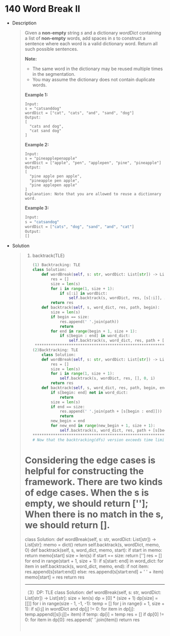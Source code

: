 # 140 Word Break II

- Description

  > Given a **non-empty** string *s* and a dictionary *wordDict* containing a list of **non-empty** words, add spaces in *s* to construct a sentence where each word is a valid dictionary word. Return all such possible sentences.
  >
  > **Note:**
  >
  > - The same word in the dictionary may be reused multiple times in the segmentation.
  > - You may assume the dictionary does not contain duplicate words.
  >
  > **Example 1:**
  >
  > ```
  > Input:
  > s = "catsanddog"
  > wordDict = ["cat", "cats", "and", "sand", "dog"]
  > Output:
  > [
  >   "cats and dog",
  >   "cat sand dog"
  > ]
  > ```
  >
  > **Example 2:**
  >
  > ```
  > Input:
  > s = "pineapplepenapple"
  > wordDict = ["apple", "pen", "applepen", "pine", "pineapple"]
  > Output:
  > [
  >   "pine apple pen apple",
  >   "pineapple pen apple",
  >   "pine applepen apple"
  > ]
  > Explanation: Note that you are allowed to reuse a dictionary word.
  > ```
  >
  > **Example 3:**
  >
  > ```python
  > Input:
  > s = "catsandog"
  > wordDict = ["cats", "dog", "sand", "and", "cat"]
  > Output:
  > []
  > ```

- Solution

  > 1. backtrack(TLE)
  >
  >    ```python
  >    (1) Backtracking: TLE
  >    class Solution:
  >        def wordBreak(self, s: str, wordDict: List[str]) -> List[str]:
  >            res = []
  >            size = len(s)
  >            for i in range(1, size + 1):
  >                if s[:i] in wordDict:
  >                    self.backtrack(s, wordDict, res, [s[:i]], i)
  >            return res
  >        def backtrack(self, s, word_dict, res, path, begin):
  >            size = len(s)
  >            if begin == size:
  >                res.append(' '.join(path))
  >                return
  >            for end in range(begin + 1, size + 1):
  >                if s[begin : end] in word_dict:
  >                    self.backtrack(s, word_dict, res, path + [s[begin : end]], end)
  >     *******************************************************************
  >    (2)Backtracking: TLE
  >        class Solution:
  >        def wordBreak(self, s: str, wordDict: List[str]) -> List[str]:
  >            res = []
  >            size = len(s)
  >            for i in range(1, size + 1):
  >                self.backtrack(s, wordDict, res, [], 0, i)
  >            return res
  >        def backtrack(self, s, word_dict, res, path, begin, end):
  >            if s[begin: end] not in word_dict:
  >                return
  >            size = len(s)
  >            if end == size:
  >                res.append(' '.join(path + [s[begin : end]]))
  >                return
  >            new_begin = end
  >            for new_end in range(new_begin + 1, size + 1):
  >                self.backtrack(s, word_dict, res, path + [s[begin : end]], new_begin, new_end)
  >    *********************************************************************
  >    # Now that the backtracking(dfs) version exceeds time limits, we could use memo to avoid coping with the same sub problems.
  > # Considering the edge cases is helpful for constructing the framework. There are two kinds of edge cases. When the s is empty, we should return ['']; When there is no match in the s, we should return [].
  >    class Solution:
  >        def wordBreak(self, s: str, wordDict: List[str]) -> List[str]:
  >            memo = dict()
  >            return self.backtrack(s, wordDict, memo, 0)
  >        def backtrack(self, s, word_dict, memo, start):
  >            if start in memo: return memo[start]
  >            size = len(s)
  >            if start == size: return ['']
  >            res = []
  >            for end in range(start + 1, size + 1):
  >                if s[start: end] in word_dict:
  >                    for item in self.backtrack(s, word_dict, memo, end):
  >                        if not item: res.append(s[start:end])
  >                        else: res.append(s[start:end] + ' ' + item)
  >            memo[start] = res
  >            return res
  >            
  >    *********************************************************************
  >    （3）DP: TLE
  >        class Solution:
  >        def wordBreak(self, s: str, wordDict: List[str]) -> List[str]:
  >            size = len(s)
  >            dp = [0] * (size + 1)
  >            dp[size] = [[]]
  >            for i in range(size - 1, -1, -1):
  >                temp = []
  >                for j in range(i + 1, size + 1):
  >                    if s[i:j] in wordDict and dp[j] != 0:
  >                        for item in dp[j]:
  >                            temp.append([s[i:j]]+ item)
  >                if temp: dp[i] = temp
  >            res = []
  >            if dp[0] != 0:
  >                for item in dp[0]:
  >                    res.append(' '.join(item))
  >            return res
  >        
  >      
  >    
  >    ```
  >    
  >    